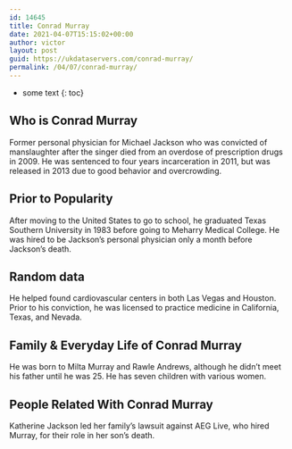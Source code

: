 ```yaml
---
id: 14645
title: Conrad Murray
date: 2021-04-07T15:15:02+00:00
author: victor
layout: post
guid: https://ukdataservers.com/conrad-murray/
permalink: /04/07/conrad-murray/
---
```


* some text
{: toc}


## Who is Conrad Murray



Former personal physician for Michael Jackson who was convicted of manslaughter after the singer died from an overdose of prescription drugs in 2009. He was sentenced to four years incarceration in 2011, but was released in 2013 due to good behavior and overcrowding.

                
                
                
## Prior to Popularity



After moving to the United States to go to school, he graduated Texas Southern University in 1983 before going to Meharry Medical College. He was hired to be Jackson&#8217;s personal physician only a month before Jackson&#8217;s death.

                
                
                
## Random data



He helped found cardiovascular centers in both Las Vegas and Houston. Prior to his conviction, he was licensed to practice medicine in California, Texas, and Nevada.

                
                
                
## Family & Everyday Life of Conrad Murray



He was born to Milta Murray and Rawle Andrews, although he didn&#8217;t meet his father until he was 25. He has seven children with various women.

                
                
                
## People Related With Conrad Murray



Katherine Jackson led her family&#8217;s lawsuit against AEG Live, who hired Murray, for their role in her son&#8217;s death.

                
              
            
          
          
          